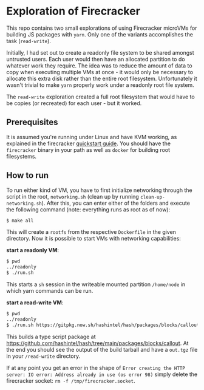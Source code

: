# Exploration of Firecracker

This repo contains two small explorations of using Firecracker microVMs for building JS packages with `yarn`. Only one of the variants accomplishes the task (`read-write`).

Initially, I had set out to create a readonly file system to be shared amongst untrusted users. Each user would then have an allocated partition to do whatever work they require.
The idea was to reduce the amount of data to copy when executing multiple VMs at once - it would only be necessary to allocate this extra disk rather than the entire root filesystem. Unfortunately it wasn't trivial to make `yarn` properly work under a readonly root file system.

The `read-write` exploration created a full root filesystem that would have to be copies (or recreated) for each user - but it worked.

## Prerequisites

It is assumed you're running under Linux and have KVM working, as explained in the firecracker [quickstart guide](https://github.com/firecracker-microvm/firecracker/blob/main/docs/getting-started.md).
You should have the `firecracker` binary in your path as well as `docker` for building root filesystems.

## How to run

To run either kind of VM, you have to first initialize networking through the script in the root, `networking.sh` (clean up by running `clean-up-networking.sh`).
After this, you can enter either of the folders and execute the following command (note: everything runs as root as of now):

```bash
$ make all
```

This will create a `rootfs` from the respective `Dockerfile` in the given directory. Now it is possible to start VMs with networking capabilities:

**start a readonly VM**:

```bash
$ pwd
../readonly
$ ./run.sh
```

This starts a `sh` session in the writeable mounted partition `/home/node` in which yarn commands can be run.

**start a read-write VM**:

```bash
$ pwd
../readonly
$ ./run.sh https://gitpkg.now.sh/hashintel/hash/packages/blocks/callout\?main
```

This builds a type script package at https://github.com/hashintel/hash/tree/main/packages/blocks/callout. At the end you should see the output of the build tarball and have a `out.tgz` file in your `/read-write` directory.

If at any point you get an error in the shape of `Error creating the HTTP server: IO error: Address already in use (os error 98)`
simply delete the firecracker socket: `rm -f /tmp/firecracker.socket`.
